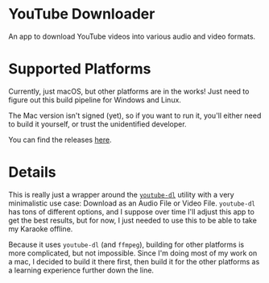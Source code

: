 # YouTube Downloader

An app to download YouTube videos into various audio and video formats.

# Supported Platforms

Currently, just macOS, but other platforms are in the works! Just need to figure
out this build pipeline for Windows and Linux.

The Mac version isn't signed (yet), so if you want to run it, you'll either need
to build it yourself, or trust the unidentified developer.

You can find the releases [here](https://github.com/ksmithut/youtube-download/releases).

# Details

This is really just a wrapper around the [`youtube-dl`](https://rg3.github.io/youtube-dl/)
utility with a very minimalistic use case: Download as an Audio File or Video
File. `youtube-dl` has tons of different options, and I suppose over time I'll
adjust this app to get the best results, but for now, I just needed to use this
to be able to take my Karaoke offline.

Because it uses `youtube-dl` (and `ffmpeg`), building for other platforms is
more complicated, but not impossible. Since I'm doing most of my work on a mac,
I decided to build it there first, then build it for the other platforms as a
learning experience further down the line.
